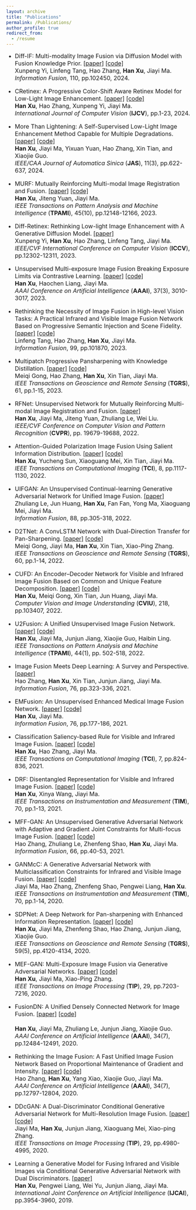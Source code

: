 ```yaml
---
layout: archive
title: "Publications"
permalink: /Publications/
author_profile: true
redirect_from:
  - /resume
---
```

* <font size=3>Diff-IF: Multi-modality Image Fusion via Diffusion Model with Fusion Knowledge Prior.
<a href="https://pdf.sciencedirectassets.com/272144/1-s2.0-S1566253524X00068/1-s2.0-S1566253524002288/main.pdf?X-Amz-Security-Token=IQoJb3JpZ2luX2VjENb%2F%2F%2F%2F%2F%2F%2F%2F%2F%2FwEaCXVzLWVhc3QtMSJGMEQCIHtBdjvwFdJp5gnLJGeOlHQGS8Jfk8jZVC0hAr3ODmoAAiAvQFEmbeZpbnlcgX2yoIAZPTbQWOr34iksvKCYNtMW%2BSq8BQjP%2F%2F%2F%2F%2F%2F%2F%2F%2F%2F8BEAUaDDA1OTAwMzU0Njg2NSIMBM%2FNOfC9thomYfU%2FKpAFLWxH7hyTm6XjE8w1I3%2FxZ2Top58jQsd9cPOgKVYiqHDQSZM4CbBH7BWx1SrsXtkpskzcPty279l2UB8vFpgHm9grNdVVlq%2F2iElAmNQo3w1TKdmZ88tvwwSCpv6H3CfNjKMo81FT%2B8yia%2F45qHDNJieLDjgkawWTNYwUqli2sPowEUL55RzxRP%2FB8EEJnRHVrs0KyyVvodfOMuejQ7Iq8JNfk%2FPdh7%2Ftmh5NI86r1YWojL4pgosQG6eG%2FzpPMWF1%2FgImnwDVIEcPI5Yka4DvlAQhoH8x5x1dXTNFOD%2FZiRnbDkU6Cwz8vdmd%2B8bARE227euh6Gp8YrHBe05duHko2W892NM7BRC3%2Bip44jkb0BUJmZaRClgC9Hvc581sfLOAT9zMDjO%2B9DYqVZzaE10aseQqJMaAKmDAdPG2IorsAI2Pz4mkR%2FbUYyMuVyTSmCUazlKvAKwPwq3dPUg1FY5oifytnKLrvubqRGH2f4gOylbZjSjwHPDozC%2BFEeBD0pX8RTSawTOwDwZVqqwnHPhF0zrvC%2BdUsDl%2FH1laTUYIrMIhYswC2QjJneRpEiN3ZM2gim72N%2Br66H17itzH5RZnzenuZtPkgmqzu%2Bbj90WcJN%2BHzRhqfdV3qwFG%2F1YSvZ9Je1IwqCjojMzJA7HEXrekJOWsiSiWZ61tDQZ%2B6SLB4l9IBqUtNWPGfzaGbUOZpkaKzrVe%2FJ6H1Ief6VK8E9aYwWNtxf83IDfe1gipPE9HRLcwq%2F%2Ff3muwKvoSA5BQgtJZkhWiwrmpUTSygof8IspNIxbAkO51S7jovtiAGQcBXvH4YpflCI674aPCEhq5FRRhiSgg7H5XoMnZ5Ltiydvo1FlG%2BpW8RS23uaHOTiIDsvIw8bH2tQY6sgEyE2J7Vk9PvZgKUxpgpuq6TGbK0DwQKiO38HDSx1D2f3r7SiGkCyF4KfPwZ9Z5UQtVUxIM1AIaRnq5F1ML7b7VmmHOyDzW9CiS5R6qtMzJy8Unt%2BBkrdKqEgY0YGenyxE815FujCyjCJnLx1%2FAuIlQfGk3wfen14k74FpGxP%2BmHn%2B2Bla7DdVivkXzgzXj%2Bf%2BKCZuHTXCbaFIZ3iugqcuAE%2BgS9C%2Ba7axuw0x%2Bx9%2FJrTG8&X-Amz-Algorithm=AWS4-HMAC-SHA256&X-Amz-Date=20240815T071948Z&X-Amz-SignedHeaders=host&X-Amz-Expires=300&X-Amz-Credential=ASIAQ3PHCVTY5U53CBT4%2F20240815%2Fus-east-1%2Fs3%2Faws4_request&X-Amz-Signature=e5d59590d5d8ea3795264be8365260477427a9c87fcfede289cac975e87488c8&hash=e98791a132f04e5c7cfa23f42672b496d43869b8545c91868785a867090c76c8&host=68042c943591013ac2b2430a89b270f6af2c76d8dfd086a07176afe7c76c2c61&pii=S1566253524002288&tid=spdf-4a05cdff-7e98-4ddc-bae9-99a4c84ae769&sid=f4c05dfd71ca184ab80a8605ae94b601390agxrqa&type=client&tsoh=d3d3LnNjaWVuY2VkaXJlY3QuY29t&ua=030b5b065152560450&rr=8b376b21c8088561&cc=cn&kca=eyJrZXkiOiJDY3lpNCsrOVBMNXRsMnJEQmt3SkJ4dm10Y3N6cit3aHZRRzFsOUFxTTRYaS8zbkdxcEF5OFM0dlM3SWNjTjVSU3RocjRzbW1lK1ZoQ1I0eXhycWp3ZzZNd0ROdHlMTjJVRGExL3VoL0txQkhobnNzaEdsMlBQbzdtWGd4L2dBMEcyUzc5RG4ybndQc0J1VTJsS005UjNTc2s4THpJbTNUWi9ML05lLzJHYVVsWTFraSIsIml2IjoiZTc0MGIwNDIwNTk1Njk5MGI3ZTRjNDMzODZhYWE5MjEifQ==_1723706398058">[paper]</a>
<a href="https://github.com/XunpengYi/Diff-IF">[code]</a><br>
Xunpeng Yi, Linfeng Tang, Hao Zhang, <b>Han Xu</b>, Jiayi Ma.<br>
<i>Information Fusion</i>, 110, pp.102450, 2024.

* <font size=3>CRetinex: A Progressive Color-Shift Aware Retinex Model for Low-Light Image Enhancement.
<a href="https://link.springer.com/article/10.1007/s11263-024-02065-z">[paper]</a>
<a href="https://github.com/hanna-xu/CRetinex">[code]</a><br>
<b>Han Xu</b>, Hao Zhang, Xunpeng Yi, Jiayi Ma.<br>
<i>International Journal of Computer Vision</i> (<b>IJCV</b>), pp.1-23, 2024.

* <font size=3>More Than Lightening: A Self-Supervised Low-Light Image Enhancement Method Capable for Multiple Degradations.
<a href="https://ieeexplore.ieee.org/stamp/stamp.jsp?tp=&arnumber=10433383">[paper]</a>
<a href="https://github.com/hanna-xu/SLIE">[code]</a><br>
<b>Han Xu</b>, Jiayi Ma, Yixuan Yuan, Hao Zhang, Xin Tian, and Xiaojie Guo.<br>
<i>IEEE/CAA Journal of Automatica Sinica</i> (<b>JAS</b>), 11(3), pp.622-637, 2024.

* <font size=3>MURF: Mutually Reinforcing Multi-modal Image Registration and Fusion.
<a href="https://ieeexplore.ieee.org/stamp/stamp.jsp?tp=&arnumber=10145843">[paper]</a>
<a href="https://github.com/hanna-xu/MURF">[code]</a><br>
<b>Han Xu</b>, Jiteng Yuan, Jiayi Ma.<br>
<i>IEEE Transactions on Pattern Analysis and Machine Intelligence</i> (<b>TPAMI</b>), 45(10), pp.12148-12166, 2023.

* <font size=3>Diff-Retinex: Rethinking Low-light Image Enhancement with A Generative Diffusion Model.
<a href="https://openaccess.thecvf.com/content/ICCV2023/papers/Yi_Diff-Retinex_Rethinking_Low-light_Image_Enhancement_with_A_Generative_Diffusion_Model_ICCV_2023_paper.pdf">[paper]</a><br>
Xunpeng Yi, <b>Han Xu</b>, Hao Zhang, Linfeng Tang, Jiayi Ma.<br>
<i>IEEE/CVF International Conference on Computer Vision</i> (<b>ICCV</b>), pp.12302-12311, 2023.

* <font size=3>Unsupervised Multi-exposure Image Fusion Breaking Exposure Limits via Contrastive Learning.
<a href="https://ojs.aaai.org/index.php/AAAI/article/view/25404">[paper]</a>
<a href="https://github.com/HaoochenLiang/MEF-CL">[code]</a><br>
 <b>Han Xu</b>, Haochen Liang, Jiayi Ma. <br>
<i>AAAI Conference on Artificial Intelligence</i> (<b>AAAI</b>), 37(3), 3010-3017, 2023.

* <font size=3>Rethinking the Necessity of Image Fusion in High-level Vision Tasks: A Practical Infrared and Visible Image Fusion Network Based on Progressive Semantic Injection and Scene Fidelity.
<a href="https://pdf.sciencedirectassets.com/272144/1-s2.0-S1566253523X00074/1-s2.0-S1566253523001860/main.pdf?X-Amz-Security-Token=IQoJb3JpZ2luX2VjENT%2F%2F%2F%2F%2F%2F%2F%2F%2F%2FwEaCXVzLWVhc3QtMSJGMEQCIDBNfb4WJqhetMYVENHnTD14IdhkQwv4TwLYMh%2BB7%2BW0AiB%2F5WunfH9XEm4k9lYG5LlnnAPOJntcf4bO47z8EInRkCqzBQhdEAUaDDA1OTAwMzU0Njg2NSIMn2D4J1yvVybj7tC4KpAFBDyetKEgaM%2B5Oi4IyweWdbkvcuUlLvgoE5zBkR46K%2BuqQFhWtK3U93cvXI1WlzOuNioHngkCNxuSdvopudqT9ow%2FhmG8G5I2gbOoGl3SBkxAYraXbyeo8zh15S%2BQlD4PF0R%2F1BE3RAWIsVgm5aoO7E6DbIKnZwucOOGAgg7PmDM6yGtunjlzaIf84TIUk%2BVFejDtR5ilcs8AXBWxit2swQQOTXGnbL%2BW6vm9yhu6Au%2Bu9rY5%2B43KR5682o4BeADfPrX6%2B2%2FMlO%2FozlJkdEPeuN%2BQuJaBfIbz34S8WNVS1UK7HCYNJwsbdC6BlIniF7f0WsTGplEhfRTPuPxEUGzAMcTbPKYiu%2FwjEyjaik5%2BawYkRgGoW5etq7km5evBDlojs2Jd2HL1FOB2zaMTP9amQ%2BtYICZjFDRJkitNflmxBH3uNeqkMuXJ5fwmfPXxRo0UJG%2FU90Xp%2Fe3FMZF6F58txS5rf4dm3peLtOJ6jkAHdnZFwgT92oyjCpugDAX85J%2BnTAxPs0l0TUXLOBW7Hei6H1KCwmI1sJ5CzEffQT20JPNT%2Fl1to%2BKTUKdgPZ5SXSHVWO1nSAznZ9rEgQ%2B4qbGfyVYoLEnEyv7l94VkAN4N024IWuzeUWP0%2BivnmL%2BxFbPzV5TlY6UqPqPi8RELf0oiRjGn3qZnZv%2F%2BBDRI9Np6MZwl43ZRhOdeywUxJWb19G2VbxsVvDf4CdZnTiiEyU%2FHte%2FZ8jlc8oVRes2z0IEPr8KjZ4OG5xBWxKbH1jD2Cud%2B175st5JG%2FnMVJIf6xTfapVopSGDvjvqdwv6siJ4DIVIquRd3NlnaFvFIBSHa6sezwbq5Fv2%2F0YpwIIDgYNITTOL1tYVcWJO6g8WeEfIbgJ8wq7mgrAY6sgEdeIPb%2F%2F6Ago5rWO1DCianMh0ryXgqXZ6KDbW8eWkY3xyAzfMn9MjANmQNAUYI7VZ7Ac5s4%2FQIJ5UV%2BzOoxe1EkhYCavxQaDbJVBVKj5iIPgDKlQnm0GzShDmy75zGWmFerGbvYcdwSKb6Ip6mYYhRROcHDue9MnNIbjlQuXheeP1fPgP80kQ%2F%2BZI2HTTJo8leHs4VJ5quKbFDgvXE%2BX%2Blm4Grc8hPEhDACRHDrLu2CIqU&X-Amz-Algorithm=AWS4-HMAC-SHA256&X-Amz-Date=20231224T123909Z&X-Amz-SignedHeaders=host&X-Amz-Expires=300&X-Amz-Credential=ASIAQ3PHCVTYVXKCDKVG%2F20231224%2Fus-east-1%2Fs3%2Faws4_request&X-Amz-Signature=08a9bde2943b7f83d47d8f21186e15ea09dafde2a5c2412002ae5933b5b7d7e7&hash=81ac35db1fbb7b48796b7e02d0f8c91381c18a84ce2c59691fb877bfc29f9e49&host=68042c943591013ac2b2430a89b270f6af2c76d8dfd086a07176afe7c76c2c61&pii=S1566253523001860&tid=spdf-7beb442b-2b1e-452c-b016-d9909aff46c4&sid=523198c738cc504fde9a01359f9523ab000cgxrqa&type=client&tsoh=d3d3LnNjaWVuY2VkaXJlY3QuY29t&ua=190e5a51075f01560359&rr=83a8e7c8895ab45e&cc=cn">[paper]</a>
<a href="https://github.com/Linfeng-Tang/PSFusion">[code]</a><br>
Linfeng Tang, Hao Zhang, <b>Han Xu</b>, Jiayi Ma.<br>
<i>Information Fusion</i>, 99, pp.101870, 2023.

* <font size=3> Multipatch Progressive Pansharpening with Knowledge Distillation.
<a href="https://ieeexplore.ieee.org/stamp/stamp.jsp?tp=&arnumber=10064074">[paper]</a>
<a href="https://github.com/Meiqi-Gong/PSDNet">[code]</a><br>
Meiqi Gong, Hao Zhang, <b>Han Xu</b>, Xin Tian, Jiayi Ma.<br>
<i>IEEE Transactions on Geoscience and Remote Sensing</i> (<b>TGRS</b>), 61, pp.1-15, 2023.

* <font size=3>RFNet: Unsupervised Network for Mutually Reinforcing Multi-modal Image Registration and Fusion.
<a href="https://openaccess.thecvf.com/content/CVPR2022/papers/Xu_RFNet_Unsupervised_Network_for_Mutually_Reinforcing_Multi-Modal_Image_Registration_and_CVPR_2022_paper.pdf">[paper]</a><br>
<b>Han Xu</b>, Jiayi Ma, Jiteng Yuan, Zhuliang Le, Wei Liu.<br>
<i>IEEE/CVF Conference on Computer Vision and Pattern Recognition</i> (<b>CVPR</b>), pp. 19679-19688, 2022.

* <font size=3> Attention-Guided Polarization Image Fusion Using Salient Information Distribution.
<a href="https://ieeexplore.ieee.org/stamp/stamp.jsp?tp=&arnumber=9982370">[paper]</a>
<a href="https://github.com/hanna-xu/PAPIF">[code]</a><br>
<b>Han Xu</b>, Yucheng Sun, Xiaoguang Mei, Xin Tian, Jiayi Ma.<br>
<i> IEEE Transactions on Computational Imaging</i> (<b>TCI</b>), 8, pp.1117-1130, 2022.

* <font size=3> UIFGAN: An Unsupervised Continual-learning Generative Adversarial Network for Unified Image Fusion.
<a href="https://pdf.sciencedirectassets.com/272144/1-s2.0-S1566253522X00055/1-s2.0-S1566253522000756/main.pdf?X-Amz-Security-Token=IQoJb3JpZ2luX2VjEOP%2F%2F%2F%2F%2F%2F%2F%2F%2F%2FwEaCXVzLWVhc3QtMSJGMEQCICC7L%2FG0sD5XXXnwL07ZqQsS926mtNB6uUaVUY9Nd%2FuOAiB%2BiZydt7ZBOIozjv9zqAgnyAIXIwr5FnuOMv5pBgOdUiqzBQhrEAUaDDA1OTAwMzU0Njg2NSIMwpX6yaClmAGgoX0vKpAF%2Fu598VgUnKLc3Mu0%2B7p8wEKN9VMuUuiVOHKkUXB%2BkCalWT5iAI7Yp3GCXB4DDYBXi0OH96IowvDRtuejYRDKmDvoH%2BWk3lCTCAy1d%2BbF1hU1An%2B6k98MnyMhCdS6XqeT5dwkEH0lm2arfKY8HoKLrzcK%2BKcKO%2FVGfqQ%2FKCsoZ4GdrlEoGyUdqBFr3Hhy0IfXRua%2FUws%2Bd3QdmsdAPLbXWlv8OpwilnzyXnJlQ8qV0BvBwf%2FKTH3ZwSzV%2ByclvHez0nxurl8zdqG9YpBggwjpAj%2B6KdrV4m2TikQVdwYAhjjJTmXkBUvhf2RBQtRuM5iXKNcUzLXMiZwl0NIx06x%2BSpjw2MPzu7gt8by14%2FlwvLi82fyi0APE1jXbozgAh9X9i5s8Q89eAqysK%2BDQor7A5kAm7V%2Fb%2F4l85ciOpuJc4IUnttOaBrdM0vvIUgNHnVa60pqAM7Eb%2BL%2B%2B5JwRpndZP5g63FErMkwQe7bRvxn7V4JWfvCFmThnVKFgMvVtg%2Baguhd0xomcOWAVaKQDAL5E3nPKSylhPeMaWCJK21Stim84gXYvT53uH4lhR739UxnZIS%2BQnKiZKyY0dnxY0MCRXtUUwbtrkde2nUibux%2F4vh063iJINJ23zBMnc6xr9b9nnqHzE6UPHvLXnir3PnXB4czE8BWN86PMJ0bBW%2BHx1E1saSilQl%2FtjutuvlP2KHK2iYmarsSfZVWOUDLGQVpCWqGmbNawnjuidhY%2F9q3B7Gk784Tb163kXzRMRDIdXbsjNFI%2FaweUg6KcmklziLOWjdM3mDFwq9zAqlcip%2F%2Fo1mHZPmTc%2BD5D8imu6N9byRiDo2wY9bukoXNifFQ6erjOKLcg%2FVArANTS24xLxeyTC8owjMijrAY6sgGhd3DcIkGh9QTxg1jG2dz1dyJYuQ4eVy1VjykRvDPcw2VDbr6dlBVnvDR%2BB0qBZ3feLa2OhISQbAI3L5gorKr6KM8R2%2F4NAN81gEElIDYrLnjjwHixS10b0zqcP89a7xAXZ0uVawv8mM69KaB0%2FkHYBFdWCH%2Bf8tb97%2FKXmCiNWbrxCUynd3gIOJH%2BMzAOKJ6cnJrYoZiW3EzMrBclXSeSEVVoNk5N82R%2BhPvL%2BkKXtTDm&X-Amz-Algorithm=AWS4-HMAC-SHA256&X-Amz-Date=20231225T024229Z&X-Amz-SignedHeaders=host&X-Amz-Expires=300&X-Amz-Credential=ASIAQ3PHCVTYZETWZEH4%2F20231225%2Fus-east-1%2Fs3%2Faws4_request&X-Amz-Signature=d6337e677c4fbe2a2a699a796d006474a68df4c80b785e3b6ff520faf06f3aff&hash=d1a03f937537aa712debf64c1fcbf26c7c3087db6145653e1fd2e2952ff64c51&host=68042c943591013ac2b2430a89b270f6af2c76d8dfd086a07176afe7c76c2c61&pii=S1566253522000756&tid=spdf-fcc17de7-c41b-4227-aad8-8aa9eb162637&sid=523198c738cc504fde9a01359f9523ab000cgxrqa&type=client&tsoh=d3d3LnNjaWVuY2VkaXJlY3QuY29t&ua=190e5a51070306035256&rr=83adbb279d13e63e&cc=cn">[paper]</a><br>
Zhuliang Le, Jun Huang, <b>Han Xu</b>, Fan Fan, Yong Ma, Xiaoguang Mei, Jiayi Ma.<br>
<i>Information Fusion</i>, 88, pp.305-318, 2022.

* <font size=3> D2TNet: A ConvLSTM Network with Dual-Direction Transfer for Pan-Sharpening.
<a href="https://ieeexplore.ieee.org/stamp/stamp.jsp?tp=&arnumber=9761261">[paper]</a>
<a href="https://github.com/Meiqi-Gong/D2TNet">[code]</a><br>
Meiqi Gong, Jiayi Ma, <b>Han Xu</b>, Xin Tian, Xiao-Ping Zhang.<br>
<i>IEEE Transactions on Geoscience and Remote Sensing</i> (<b>TGRS</b>), 60, pp.1-14, 2022.

* <font size=3> CUFD: An Encoder–Decoder Network for Visible and Infrared Image Fusion Based on Common and Unique Feature Decomposition.
<a href="https://pdf.sciencedirectassets.com/271018/1-s2.0-S1077314222X00039/1-s2.0-S1077314222000352/main.pdf?X-Amz-Security-Token=IQoJb3JpZ2luX2VjENX%2F%2F%2F%2F%2F%2F%2F%2F%2F%2FwEaCXVzLWVhc3QtMSJHMEUCIQCapChFv%2FdByTUENYnt3vhLzVWwfuI%2FO0b3xvhgcA%2BskgIgZVDjpgh10ZyTkxGkBozyDnQ2XeAf16uP73m%2BNr8lwk8qswUIXhAFGgwwNTkwMDM1NDY4NjUiDHlUuWdVh%2BtseuAwLCqQBXmz6i0UWP9zBmbKRcDsJ9aW%2FWgJJAYBLDRmndWiTygZaWnhRo6ZxJa%2Fl%2BavkrGaWu3ibW%2BHH%2Fi4XCHXdYY0ZRCd6SUJ%2FBUVVe6CzB6lBADpnqrwwARofx1n%2BJ9MO6Jd0MQy5ryu9U913c9T7Y3X99HimogeFD9wRQlvNFX7p%2FmmcPMn21ePeXANTMDAZ53jZ9nDuFtiEiqGWW30fxyIA5ou68%2BLv1%2B6%2Ba0l8LLEd26p%2F991J9fMQUvwSFNUq1YrXvIm3%2BtQ5pOghgJ0UseYt8Xbbda8J6pF5EFxCGNY0CY32EsD0Rrs3wOQiakE2VfViN%2FVEaJ7BszzTM4j8xMZsRaYDZvaoreNbYTtmRb0115k30UkXEn%2FH%2FHR7sAsjIgeJURKMlOU6kAv0R4pw1LEHPI1ZTUQgL29k0NE5fI7aWkRkaiqMH8YElCgqf7Ia5yzchLE9SJKSR9WBwkvWq11eI6X745W9HTCl3dCPJ1Fb0wH2j4rx%2BJQACSbM%2FTp7W%2BvAky1Woajw%2B9CTWk2pRcN8WjImZ00Di73XAYSH0T29qKvG2Ys6q%2BZPqtYsrqaoQyODsGf0tMTIdgedTK%2Fpk1KaG%2BuPO0hBvBeXTs1WvrJ0oUsJJegYwN%2FlNHRen77q4jT0vOAtrB31uHZVdEy5sYMBfUx2BEtUgMxZRdnfBDQxjFz2F%2F2OfUNqUvXquS%2BJ99IgYIVcTbBsDC7QQe%2FRF7iacG%2BvNAEo2TgGoaVcRMeoO96HEMujBfpDWoEAcPDZecFbU6nRL9YcKSbxfbLlc70IR7Az1BzSIvMB2U1Su5nTXesbZRzb8drwKS37JwIdaA0way0uY6C82KkLrAVkAha9YO7gYBM3HjAXUB7xe4HFxSoMPfXoKwGOrEBsI8rR%2FD9kdgkQbjvJ04DGDd9%2FIQGpW1chQdcQfeZ%2BZpF8skDnAH4CY9Sdf8EcA9NItfKwp5l%2BGEX%2BBCpqKfTZQtRIAYY8GuuH2xzFtBq%2BnQjVjOsZZgNn5v5o8OtFms25SetkdNWrcb5lJ3q4bHZU7rL%2FySK7Ado4mjLo4hIzOgvkP7BBxeEiwlGcdv2RvxBSrL9FEqvTOMZDXE7mGJftr5C%2BFrfKTSf6OwVPsVFg%2FPo&X-Amz-Algorithm=AWS4-HMAC-SHA256&X-Amz-Date=20231224T140059Z&X-Amz-SignedHeaders=host&X-Amz-Expires=300&X-Amz-Credential=ASIAQ3PHCVTY5T4WK5NR%2F20231224%2Fus-east-1%2Fs3%2Faws4_request&X-Amz-Signature=8b74c94a0739626dd1f62b881b5b8d70ee12d7891854699a86105799cfee0c02&hash=0fbd958de478435ababb04c5e6bad800b4af06265c99e3b4e19e11188812657a&host=68042c943591013ac2b2430a89b270f6af2c76d8dfd086a07176afe7c76c2c61&pii=S1077314222000352&tid=spdf-76240ccd-6912-4cfc-9cb7-02fec5b1b931&sid=523198c738cc504fde9a01359f9523ab000cgxrqa&type=client&tsoh=d3d3LnNjaWVuY2VkaXJlY3QuY29t&ua=190e5a51075e51070156&rr=83a95fa79c960eb8&cc=cn">[paper]</a>
<a href="https://github.com/Meiqi-Gong/CUFD">[code]</a><br>
<b>Han Xu</b>, Meiqi Gong, Xin Tian, Jun Huang, Jiayi Ma.<br>
<i>Computer Vision and Image Understanding</i> (<b>CVIU</b>), 218, pp.103407, 2022.

* <font size=3>U2Fusion: A Unified Unsupervised Image Fusion Network.
<a href="https://ieeexplore.ieee.org/stamp/stamp.jsp?tp=&arnumber=9151265">[paper]</a>
<a href="https://github.com/hanna-xu/U2Fusion">[code]</a><br>
<b>Han Xu</b>, Jiayi Ma, Junjun Jiang, Xiaojie Guo, Haibin Ling.<br>
<i>IEEE Transactions on Pattern Analysis and Machine Intelligence</i> (<b>TPAMI</b>), 44(1), pp. 502-518, 2022.

* <font size=3> Image Fusion Meets Deep Learning: A Survey and Perspective.
<a href="https://pdf.sciencedirectassets.com/272144/1-s2.0-S1566253521X00073/1-s2.0-S1566253521001342/main.pdf?X-Amz-Security-Token=IQoJb3JpZ2luX2VjENX%2F%2F%2F%2F%2F%2F%2F%2F%2F%2FwEaCXVzLWVhc3QtMSJGMEQCIH3IqgmIc3jWaqQr8ifzjs0nY6OO35flweTGrdVg%2FXOaAiBz9ukI7pikxtMw4ziQyofLUQ6XYn2yxvDdoZzcj2658yqzBQheEAUaDDA1OTAwMzU0Njg2NSIMJanfMuOCiJOam4hPKpAFE5vR3NAcHvfWx7Oo8BK1ZbQ4Z4btc2RTEYFUTy9kAtOGb%2FEqlGt6I2%2BSCgYvBiSi63fDApeRpPq4xws7Ngh6%2FAK3%2FX9JRyUeXYjA7I2E%2FRYXx5IzN7U6Za5114fapZz8T0H5JERSNCBke7NSO7YcJbenX1r2%2B40Mx8G2Tnfa4IhDfaEBi1YSDCX%2BySwtgG05wD%2F5%2B%2FASY0BRBhZswBgcnXXUrMJs0%2Be6AvpdbnWil4sMtOydbhgd5e6rYlQtMH23D9gEnH6afwJpvy9qG08n1U%2BC2I4tdKWZyp1ZyosaQ1CGnLPIC4XGF11Hqo2UoCyHaQ3v%2FESVT7jxkMPpszwa9SodActzaTOqvrfjzidwCtJ8mk6AsbS5SaIX4CI9bvCeTn92Pv%2FKc72DT%2BGXbkk47yvOULXwBxXG2zRcs5pzGilmgMQTcq%2Fo4PLOHF0daTMfPsFkdMYG%2FFliOSM9bx2LGQW%2FPhPZqaT0FYb%2F3gwNB7wzKmcSzTrCq3Lczg9gfAzs53LYoObAJBPeP58k13z3cbICXl1A1WpYsBsrDODY52OQo9b75KuIT2FjhFPxRnN1nD%2FRsJ8gjyGYO08b49P745Ee0rvvKWsGgy0nbcXwiDzJ8DonL80kVCvKNoeOIR%2BbmpKPpq7jn%2ByccWVmxU1oRpkLDrR3MPThEk2yqD%2FQa3%2BXMS%2FB3cFH30Xb%2BBkxZ%2Fd26yCaFA77AqSvpezD3EC6f0%2BWUMWd4ND1jidIitwfw41s7Lkln8oP2vZK7ETVTVlSE4AitSXBzEkHd%2BA7cxwBwayibMUrzJyz6gDaAlPNEYg9PFKVipSpRrvuBDnK81gJlvKrpTKggz9d9A6UYod9%2F3LDLVF9q7VlCPd1io%2BwdoUwvs6grAY6sgFzbI8EBQiK9Z7Ii8g3vS3Lo5tk3XomZY3sbDE9v%2Bn2BzDmavXLNCmeqSZ02JBxOFVGe8RBiJZlFLt5b4riFJWlvnXLooWgMTP2YmZ9CIZK8SQukuoOFFIevnAmh2feCNz4lu8AxXcVwMJOvldkQMq9zMAHKIxBs407VySYBFHYf1NzfYfDFZs11OTBBS6aZvj46VT5AWQ0D30pK1L%2Bcvhm4Wz%2F0UIIQAzmi3ozmE9%2BpY%2BM&X-Amz-Algorithm=AWS4-HMAC-SHA256&X-Amz-Date=20231224T134122Z&X-Amz-SignedHeaders=host&X-Amz-Expires=300&X-Amz-Credential=ASIAQ3PHCVTYTH5M7FGQ%2F20231224%2Fus-east-1%2Fs3%2Faws4_request&X-Amz-Signature=ccdef2a7b147410941345bcd8c075549f65a9c26d7042d5f9b35d934d743c838&hash=703e81c7c8d924dc4e468306871614a2a61d94bb2eeb94f640e25b29d3280d9e&host=68042c943591013ac2b2430a89b270f6af2c76d8dfd086a07176afe7c76c2c61&pii=S1566253521001342&tid=spdf-4be09052-811c-48fe-9302-0d7fe57b86df&sid=523198c738cc504fde9a01359f9523ab000cgxrqa&type=client&tsoh=d3d3LnNjaWVuY2VkaXJlY3QuY29t&ua=190e5a51075e50530505&rr=83a942ed9b7e515b&cc=cn&kca=eyJrZXkiOiIrMk1OZFR2RllGSUlJaUdadXBNek5MdURacjVTWDJJd3RicVZxcW9iR295TW4vQ2h0b1RvZ2VBVWJENWxyYkJPbGRuNmt3Z0hQdzdJVWdsMTNFQjZuNWFjWEsvRHhUWDJUVC8xWnU2K09TbTNkSlhMT0krT2FPQmMwdGZXOHR3OVg1cnZZWXE1ZFVYbnJLM1NVZWt6dzA2RUh0VTZxakFlaW1iYTlWREFXYmNPL3ZEcERRPT0iLCJpdiI6ImMyMGY3MTc0NTVkNzY4MGM1YzdhNDc3NWQyYTM1ODhhIn0=_1703425290804">[paper]</a><br>
Hao Zhang, <b>Han Xu</b>, Xin Tian, Junjun Jiang, Jiayi Ma.<br>
<i>Information Fusion</i>, 76, pp.323-336, 2021.

* <font size=3>EMFusion: An Unsupervised Enhanced Medical Image Fusion Network.
<a href="https://pdf.sciencedirectassets.com/272144/1-s2.0-S1566253521X00073/1-s2.0-S1566253521001275/main.pdf?X-Amz-Security-Token=IQoJb3JpZ2luX2VjENX%2F%2F%2F%2F%2F%2F%2F%2F%2F%2FwEaCXVzLWVhc3QtMSJHMEUCIH1QP9aGBZa3teDDMkfex8%2BdEYyx4IXj4MwQxckpj0pZAiEA8NLaaxFhWJpLzCYlMoO3VtE81bh5XvhY7KLUgbvgsY4qsgUIXRAFGgwwNTkwMDM1NDY4NjUiDLUB6Zk3upWrKRphbyqPBbhiixN4tY9bSZPdZm%2B6XXdP2XYP3v1lZh%2FudiMKUGDNzoiubuTz1tiOoBOMFadTQpMsSdhkw%2FoIki8%2BtLkuGTstjyCXSr%2Bj2%2Bd9yOxDWQSGtMXBEomfYSL1W2qX9FnQWddff273nKe4jqLzGOMMKpTKdp1UC7kuHH9LLv1rWaFlrE5MjYBwoaBC3luKMkMUAyiMU6EoKESxPga0ggnQvF6H68rHDyy11CwAOWpBx7D4dYIlAS3HjSw1HwC1%2F9TH1%2FeZAcLYyVwgIVFca1MV%2F4xQ5pu70DNrHiw9GJ5jlm5wwn3qrbzK9H6nCr%2B3L%2F%2BpSdKX6tjSxaT8oDlZh42RiJAEbgUYcKZa%2FBxwBo868qZnqJMURMlA2Bsl%2BBUL8aBLF0i%2BmcUPxNI7hvg5pUTo6PhhpqJBLjnIPkGz4jdeF%2FGUUGEsyI%2BX4nOM%2B9c3P15Jh65gS2JKRb%2BIvAGKOjk7LspltNQjPpXAbpZ4zDkiFKG5ERNa%2BzP%2Bkvbc37AHd%2BhAc4B%2FFO%2Bekt7iOFYRd3F2ZmB5gA94c8h5168I150U2SQSbAGAPl%2BXSFNwiCPVkoSrx7OiUq%2FFIT4oq7WMaj8mw%2Bi6sDGyeilDAud8Cvpqeh1A3pSjStVMCtvvvBdjPQowdLxxvHNdCAbmJERoifG1kuloV9%2FT4XJ4H03iqnlg9YYFlnc7TOKrMr1qfxhqteyStY9uvBDlgu%2B0soGTL72D9PIsWTted0I0BgaL2MLHSpFecwccquL1iiJ1Cw%2BYIiy8JDPG5s9aXeoQkKx4qsKoVzqtAQgM39oj5K06EmV9Ix5CNgZ8fy8CgUgERxqTiENnFy5WQT2yl1UgHvivuvq8XArPCOZTrLrPstzAs%2BD3TqYw68CgrAY6sQFJPJ5VUfp%2F6VOPoUPgK6mwIiosQZyG7I4TBVPk6a7kElEEw4%2FxCPpT8UH7GZp0bPg%2BOSsFjMhe%2FOVLXtXgj%2BeX1sw1T6SOGjdj4wKnaF4iZHvE9%2Bo4HHGGb95ILyEl2P6864uGBU0RwgmvpoZzUNXWW6HLRTQGWk8QqlHzaGELIydWLYK7WKv%2B8RfHORQ6a3nIy7Diw0Mi1gl857s76qDsiHDTNICFTpKZRB6sutNqoII%3D&X-Amz-Algorithm=AWS4-HMAC-SHA256&X-Amz-Date=20231224T130608Z&X-Amz-SignedHeaders=host&X-Amz-Expires=300&X-Amz-Credential=ASIAQ3PHCVTYSOJZAJUY%2F20231224%2Fus-east-1%2Fs3%2Faws4_request&X-Amz-Signature=53de714f77677fbfc50a3cae65ef5b79a94a8bff9108c9efcbb49f1cb34064d4&hash=96159a793cd418bb103b792515a9d7950f71ea83b6d97d67751791b352ca3719&host=68042c943591013ac2b2430a89b270f6af2c76d8dfd086a07176afe7c76c2c61&pii=S1566253521001275&tid=spdf-ddd43cf3-bc45-47a8-a4d2-3e1a272730e0&sid=523198c738cc504fde9a01359f9523ab000cgxrqa&type=client&tsoh=d3d3LnNjaWVuY2VkaXJlY3QuY29t&ua=190e5a51075e54075555&rr=83a90f54f806e63e&cc=cn">[paper]</a>
<a href="https://github.com/hanna-xu/EMFusion">[code]</a><br>
<b>Han Xu</b>, Jiayi Ma.<br>
<i>Information Fusion</i>, 76, pp.177-186, 2021.

* <font size=3> Classification Saliency-based Rule for Visible and Infrared Image Fusion.
<a href="https://ieeexplore.ieee.org/stamp/stamp.jsp?tp=&arnumber=9502544">[paper]</a>
<a href="https://github.com/hanna-xu/CSF">[code]</a><br>
<b>Han Xu</b>, Hao Zhang, Jiayi Ma.<br>
<i>IEEE Transactions on Computational Imaging</i> (<b>TCI</b>), 7, pp.824-836, 2021.

* <font size=3>  DRF: Disentangled Representation for Visible and Infrared Image Fusion.
<a href="https://ieeexplore.ieee.org/stamp/stamp.jsp?tp=&arnumber=9345717">[paper]</a>
<a href="https://github.com/hanna-xu/DRF">[code]</a><br>
<b>Han Xu</b>, Xinya Wang, Jiayi Ma.<br>
<i>IEEE Transactions on Instrumentation and Measurement</i> (<b>TIM</b>), 70, pp.1-13, 2021.

* <font size=3>  MFF-GAN: An Unsupervised Generative Adversarial Network with Adaptive and Gradient Joint Constraints for Multi-focus Image Fusion.
<a href="https://pdf.sciencedirectassets.com/272144/1-s2.0-S1566253520X00091/1-s2.0-S1566253520303572/main.pdf?X-Amz-Security-Token=IQoJb3JpZ2luX2VjEOL%2F%2F%2F%2F%2F%2F%2F%2F%2F%2FwEaCXVzLWVhc3QtMSJIMEYCIQDftHQQPA9gs%2F4eH3z1Dm4b2VE8IGBBqwevYlVPa6HyBAIhAKRWPNUfAX460gn7JIWn5bJNOkeU%2BvreaGbdJlk2%2Fs0gKrMFCGsQBRoMMDU5MDAzNTQ2ODY1Igy%2FbpjkeFrhORm0qe8qkAXeHhgqFgTNjzAjT6mLcaUE09Jb3evr0%2BGJyAEJ3yVB%2FxtbR3QSPoEai3JURXy%2FJGaZQ1zqlZUTyfNE4i29u8hXV%2BMUM%2Brlt8u9i4WHkYhaGwR92WQrWJxkBBc61zeByhw9NORBMR4jsQ9qlmdJETw%2BLKAy4s1L1Wm3NzC1stlMNGkv7iibLcTAJiIEPh0ElBEh85xVW2IVqhYnvJ2%2BBZPqAMhe0ztj8H6QszjPjqu1%2F%2Fr0r%2BNVJ2dpUygy0O6qbTc77C4SgjDbXw0fJ0taAAE%2BRbRdfLMsBOr1CivSRa8vsb1vxtpk6CiX58U09S5NBWSGIQW%2F%2FEUjaqG8NzerNTyDWIKp5PH4bpi6SCAQkZF%2F0pWfPfgocxzsFQXhILe44kL%2FnPiTlh0QuTzRZKamkILXCOYXtggx9s9bSg5rGu%2F%2B1aP8PpJ8GmqGbbH4lHogJUQYC%2FFbZqUn55TvcmRxjDZPMa7ytGMu0%2FilgTXKSF7NmdcrFi5N3xxxpyhs%2By0ouqIDoF%2BmC4vtKQWIC2m8QjtjY%2FgRd4Z84n8brxART1tLTSkCBkfQ6LqXRg2EbqX98uz1KBmVOBzigNC9%2FKVkfZ%2FCRygTgo9QrT%2FQ1dQtTCaKEKByVsxVvRHLqv1jFyazCLKzFEKW7sNIbqpovBprHa1CMa0n7EOA7xJUp%2F7WcPHkNm5ezefD614whSFcZwoIGxoQloryG9pFhY2kmbTsbdxq8OcErJUy%2Bgk7dNHSoCXdYpWaVIslUF8qhgdFBw5MNeiSOdXqFeKem%2BHlvKLCpenmCm%2FYNHhzWP2EfqyiB5Auah%2Fj0JWOlJ3mIzJpDhYn9AW%2F%2Bm95gFbmkKFUrkrUH4GONnx%2BoLa2%2BrgjMfheAZgZzzChwqOsBjqwASk%2FF2x2sHAIusmwPXyWzHEkXrzhd9ccP1DrbSUdHwznMQMyI7kJLIPZs%2BdjtdLkmhNZ%2FgvQU9yKNRM3hKgYG%2Ffnh2CEbT%2FE4cPBq0Dp8NzcEyogawAybAc5QYWyR%2B1kzbNYjqFDhDElMqO1c8%2FniLak4FhzVCjvcEBYNdBTZleC%2BJB%2BCtRpn0UAxI%2Fha6mrLXxWA80bSAU%2F26%2BG3OxYkLqIQIQniVBs4sIZWfvrjn9v&X-Amz-Algorithm=AWS4-HMAC-SHA256&X-Amz-Date=20231225T023856Z&X-Amz-SignedHeaders=host&X-Amz-Expires=300&X-Amz-Credential=ASIAQ3PHCVTYTF7ARCNV%2F20231225%2Fus-east-1%2Fs3%2Faws4_request&X-Amz-Signature=e07b836dd296b870d3f198987c2ab0333a774bfbdfd18de58276a43ea5521a74&hash=c706053a7eebbcaacf4e46c3e0160f1aa36d3fe546157816779f20b9df0d6351&host=68042c943591013ac2b2430a89b270f6af2c76d8dfd086a07176afe7c76c2c61&pii=S1566253520303572&tid=spdf-cc880dcb-4d49-41c6-876e-c451503e4242&sid=523198c738cc504fde9a01359f9523ab000cgxrqa&type=client&tsoh=d3d3LnNjaWVuY2VkaXJlY3QuY29t&ua=190e5a51070306540653&rr=83adb5f2ebae8b2f&cc=cn&kca=eyJrZXkiOiI0dWRwbTg4bnpKUVVLcHpseWxnbDdkcGZOVnE3bWVyUEdwMGVVdm5SM1RZNnB4TXFjb1NYaFY4bVhSSUgyTE94TStydG1ybGRSeWVxQU5Mbm5OeEdZU2tsVGVqMG1PR1B4d2hqVHpJM3l3bmF1UHdxYVNMdERCQVl5dDBlQlZrc21qbnQyMGNpZ1hzSzFsSCtqSWVWeWtlbkdtVmhWZWFNT2dIazZ6TmRLL1FqSENtV0NBPT0iLCJpdiI6ImI1OGQzNWEwMjdiYTBlNDMyZDdlNjkyYzMxOTJkOTgxIn0=_1703471966005">[paper]</a>
<a href="https://github.com/HaoZhang1018/MFF-GAN">[code]</a><br>
Hao Zhang, Zhuliang Le, Zhenfeng Shao, <b>Han Xu</b>, Jiayi Ma.<br>
<i>Information Fusion</i>, 66, pp.40-53, 2021.

* <font size=3> GANMcC: A Generative Adversarial Network with Multiclassification Constraints for Infrared and Visible Image Fusion.
<a href="https://ieeexplore.ieee.org/stamp/stamp.jsp?tp=&arnumber=9274337">[paper]</a>
<a href="https://github.com/jiayi-ma/GANMcC">[code]</a><br>
Jiayi Ma, Hao Zhang, Zhenfeng Shao, Pengwei Liang, <b>Han Xu</b>.<br>
<i>IEEE Transactions on Instrumentation and Measurement</i> (<b>TIM</b>), 70, pp.1-14, 2020.

* <font size=3> SDPNet: A Deep Network for Pan-sharpening with Enhanced Information Representation.
<a href="https://ieeexplore.ieee.org/abstract/document/9200533">[paper]</a>
<a href="https://github.com/hanna-xu/SDPNet-for-pansharpening">[code]</a><br>
<b>Han Xu</b>, Jiayi Ma, Zhenfeng Shao, Hao Zhang, Junjun Jiang, Xiaojie Guo.<br>
<i>IEEE Transactions on Geoscience and Remote Sensing</i> (<b>TGRS</b>), 59(5), pp.4120-4134, 2020.

* <font size=3> MEF-GAN: Multi-Exposure Image Fusion via Generative Adversarial Networks.
<a href="https://ieeexplore.ieee.org/stamp/stamp.jsp?tp=&arnumber=9112609">[paper]</a>
<a href="https://github.com/hanna-xu/MEF-GAN">[code]</a><br>
<b>Han Xu</b>, Jiayi Ma, Xiao-Ping Zhang.<br>
<i>IEEE Transactions on Image Processing</i> (<b>TIP</b>), 29, pp.7203-7216, 2020.

* <font size=3> FusionDN: A Unified Densely Connected Network for Image Fusion.
<a href="https://ojs.aaai.org/index.php/AAAI/article/view/6936">[paper]</a>
<a href="https://github.com/hanna-xu/FusionDN">[code]</a><br>  
<b>Han Xu</b>, Jiayi Ma, Zhuliang Le, Junjun Jiang, Xiaojie Guo.<br>
<i>AAAI Conference on Artificial Intelligence</i> (<b>AAAI</b>), 34(7), pp.12484-12491, 2020.

* <font size=3> Rethinking the Image Fusion: A Fast Unified Image Fusion Network Based on Proportional Maintenance of Gradient and Intensity.
<a href="https://ojs.aaai.org/index.php/AAAI/article/view/6975">[paper]</a>
<a href="https://github.com/HaoZhang1018/PMGI_AAAI2020">[code]</a><br>
Hao Zhang, <b>Han Xu</b>, Yang Xiao, Xiaojie Guo, Jiayi Ma.<br>
<i>AAAI Conference on Artificial Intelligence</i> (<b>AAAI</b>), 34(7), pp.12797-12804, 2020.

* <font size=3> DDcGAN: A Dual-Discriminator Conditional Generative Adversarial Network for Multi-Resolution Image Fusion.
<a href="https://ieeexplore.ieee.org/stamp/stamp.jsp?tp=&arnumber=9031751">[paper]</a>
<a href="https://github.com/hanna-xu/DDcGAN">[code]</a><br>
Jiayi Ma, <b>Han Xu</b>, Junjun Jiang, Xiaoguang Mei, Xiao-ping Zhang.<br>
<i>IEEE Transactions on Image Processing</i> (<b>TIP</b>), 29, pp.4980-4995, 2020.

* <font size=3> Learning a Generative Model for Fusing Infrared and Visible Images via Conditional Generative Adversarial Network with Dual Discriminators.
<a href="https://www.ijcai.org/proceedings/2019/0549.pdf">[paper]</a><br>
<b>Han Xu</b>, Pengwei Liang, Wei Yu, Junjun Jiang, Jiayi Ma.<br>
<i>International Joint Conference on Artificial Intelligence</i> (<b>IJCAI</b>), pp.3954-3960, 2019.
